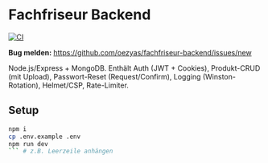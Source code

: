 # Fachfriseur Backend
[![CI](https://github.com/oezyas/fachfriseur-backend/actions/workflows/ci.yml/badge.svg)](https://github.com/oezyas/fachfriseur-backend/actions/workflows/ci.yml)

**Bug melden:** https://github.com/oezyas/fachfriseur-backend/issues/new

Node.js/Express + MongoDB. Enthält Auth (JWT + Cookies), Produkt-CRUD (mit Upload), Passwort-Reset (Request/Confirm), Logging (Winston-Rotation), Helmet/CSP, Rate-Limiter.

## Setup
```bash
npm i
cp .env.example .env
npm run dev
``` # z.B. Leerzeile anhängen
